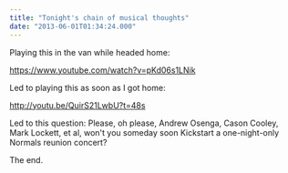 ```yaml
---
title: "Tonight's chain of musical thoughts"
date: "2013-06-01T01:34:24.000"
---
```


Playing this in the van while headed home:

https://www.youtube.com/watch?v=pKd06s1LNik

Led to playing this as soon as I got home:

http://youtu.be/QuirS21LwbU?t=48s

Led to this question: Please, oh please, Andrew Osenga, Cason Cooley, Mark Lockett, et al, won't you someday soon Kickstart a one-night-only Normals reunion concert?

The end.

